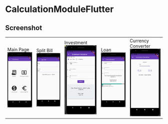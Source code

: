 # CalculationModuleFlutter
 


## Screenshot


<table style="border: none !important;">
<tr>
 <td>
  Main Page<br>
<img src="/screenshot/mainCalculationPage.JPG" width="150" >
 </td>
  <td>
   
Split Bill<br>
<img src="/screenshot/splitBill.JPG" width="150" >
 </td>
 
 <td>
 Investment<br>
<img src="/screenshot/investment.JPG" width="150" >
</td>

<td>
Loan <br>
<img src="/screenshot/loan.JPG" width="150" >
</td>

<td>
Currency Converter<br>
<img src="/screenshot/currency.JPG" width="150" >
</td>
 
 
 </tr>
 </table>
   




